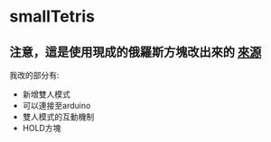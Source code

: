 # smallTetris
## 注意，這是使用現成的俄羅斯方塊改出來的 [來源](https://vocus.cc/article/627f79b3fd8978000128e797)  
我改的部分有:  
+ 新增雙人模式
+ 可以連接至arduino
+ 雙人模式的互動機制
+ HOLD方塊
